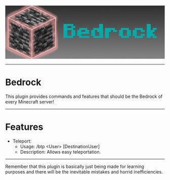 
![alt text](https://github.com/Jasper1229/Bedrock/blob/main/images/banner.png)
***
# Bedrock


This plugin provides commands and features that should be the Bedrock of every Minecraft server!

***
# Features

* Teleport: <br />
	* Usage: /btp \<User\> \[DestinationUser\] <br />
	* Description: Allows easy teleportation. <br />


***
Remember that this plugin is basically just being made for learning purposes and there will be the inevitable mistakes and horrid inefficiencies.